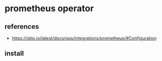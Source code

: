 # prometheus operator
## references
- https://istio.io/latest/docs/ops/integrations/prometheus/#Configuration

## install
